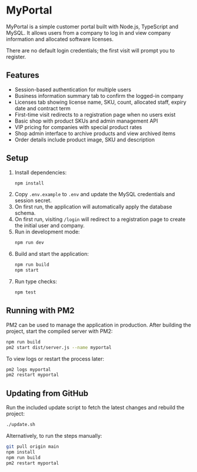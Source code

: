 # MyPortal

MyPortal is a simple customer portal built with Node.js, TypeScript and MySQL. It allows users from a company to log in and view company information and allocated software licenses.

There are no default login credentials; the first visit will prompt you to register.

## Features

- Session-based authentication for multiple users
- Business information summary tab to confirm the logged-in company
- Licenses tab showing license name, SKU, count, allocated staff, expiry date and contract term
- First-time visit redirects to a registration page when no users exist
- Basic shop with product SKUs and admin management API
- VIP pricing for companies with special product rates
- Shop admin interface to archive products and view archived items
- Order details include product image, SKU and description

## Setup

1. Install dependencies:
   ```bash
   npm install
   ```
2. Copy `.env.example` to `.env` and update the MySQL credentials and session secret.
3. On first run, the application will automatically apply the database schema.
4. On first run, visiting `/login` will redirect to a registration page to create the initial user and company.
5. Run in development mode:
   ```bash
   npm run dev
   ```
6. Build and start the application:
   ```bash
   npm run build
   npm start
   ```
7. Run type checks:
   ```bash
   npm test
   ```

## Running with PM2

PM2 can be used to manage the application in production. After building the
project, start the compiled server with PM2:

```bash
npm run build
pm2 start dist/server.js --name myportal
```

To view logs or restart the process later:

```bash
pm2 logs myportal
pm2 restart myportal
```

## Updating from GitHub

Run the included update script to fetch the latest changes and rebuild the project:

```bash
./update.sh
```

Alternatively, to run the steps manually:

```bash
git pull origin main
npm install
npm run build
pm2 restart myportal
```
